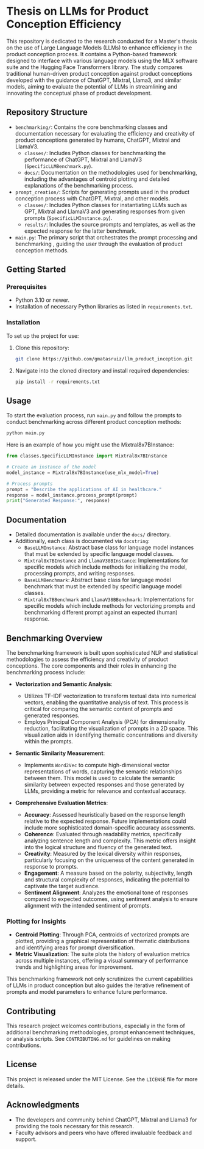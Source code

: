 
# Thesis on LLMs for Product Conception Efficiency

This repository is dedicated to the research conducted for a Master's thesis on the use of Large Language Models (LLMs) to enhance efficiency in the product conception process. It contains a Python-based framework designed to interface with various language models using the MLX software suite and the Hugging Face Transformers library. The study compares traditional human-driven product conception against product conceptions developed with the guidance of ChatGPT, Mixtral, Llama3, and similar models, aiming to evaluate the potential of LLMs in streamlining and innovating the conceptual phase of product development.

## Repository Structure

- `benchmarking/`: Contains the core benchmarking classes and documentation necessary for evaluating the efficiency and creativity of product conceptions generated by humans, ChatGPT, Mixtral and LlamaV3.
  - `classes/`: Includes Python classes for benchmarking the performance of ChatGPT, Mixtral  and LlamaV3 (`SpecificLLMBenchmark.py`).
  - `docs/`: Documentation on the methodologies used for benchmarking, including the advantages of centroid plotting and detailed explanations of the benchmarking process.
- `prompt_creation/`: Scripts for generating prompts used in the product conception process with ChatGPT, Mixtral, and other models.
  - `classes/`: Includes Python classes for instantiating LLMs such as GPT, Mixtral  and LlamaV3 and generating responses from given prompts (`SpecificLLMInstance.py`).
  - `results/`: Includes the source prompts and templates, as well as the expected response for the latter benchmark.
- `main.py`: The primary script that orchestrates the prompt processing and benchmarking , guiding the user through the evaluation of product conception methods.


## Getting Started

### Prerequisites

- Python 3.10 or newer.
- Installation of necessary Python libraries as listed in `requirements.txt`.


### Installation

To set up the project for use:

1. Clone this repository:
   ```bash
   git clone https://github.com/gmatasruiz/llm_product_inception.git
   ```
2. Navigate into the cloned directory and install required dependencies:
   ```bash
   pip install -r requirements.txt
   ```

## Usage

To start the evaluation process, run `main.py` and follow the prompts to conduct benchmarking across different product conception methods:

```bash
python main.py
```

Here is an example of how you might use the Mixtral8x7BInstance:

```python
from classes.SpecificLLMInstance import Mixtral8x7BInstance

# Create an instance of the model
model_instance = Mixtral8x7BInstance(use_mlx_model=True)

# Process prompts
prompt = "Describe the applications of AI in healthcare."
response = model_instance.process_prompt(prompt)
print("Generated Response:", response)
```

## Documentation
- Detailed documentation is available under the `docs/` directory.
- Additionally, each class is documented via `docstring`: 
    - `BaseLLMInstance`: Abstract base class for language model instances that must be extended by specific language model classes.
    - `Mixtral8x7BInstance` and `LlamaV38BInstance`: Implementations for specific models which include methods for initializing the model, processing prompts, and writing responses.
    - `BaseLLMBenchmark`: Abstract base class for language model benchmark that must be extended by specific language model classes.
    - `Mixtral8x7BBenchmark` and `LlamaV38BBenchmark`: Implementations for specific models which include methods for vectorizing prompts and benchmarking different prompt against an expected (human) response.


## Benchmarking Overview

The benchmarking framework is built upon sophisticated NLP and statistical methodologies to assess the efficiency and creativity of product conceptions. The core components and their roles in enhancing the benchmarking process include:

- **Vectorization and Semantic Analysis**:
    - Utilizes TF-IDF vectorization to transform textual data into numerical vectors, enabling the quantitative analysis of text. This process is critical for comparing the semantic content of prompts and generated responses.
    - Employs Principal Component Analysis (PCA) for dimensionality reduction, facilitating the visualization of prompts in a 2D space. This visualization aids in identifying thematic concentrations and diversity within the prompts.

- **Semantic Similarity Measurement**:
    - Implements `Word2Vec` to compute high-dimensional vector representations of words, capturing the semantic relationships between them. This model is used to calculate the semantic similarity between expected responses and those generated by LLMs, providing a metric for relevance and contextual accuracy.

- **Comprehensive Evaluation Metrics**:
    - **Accuracy**: Assessed heuristically based on the response length relative to the expected response. Future implementations could include more sophisticated domain-specific accuracy assessments.
    - **Coherence**: Evaluated through readability metrics, specifically analyzing sentence length and complexity. This metric offers insight into the logical structure and fluency of the generated text.
    - **Creativity**: Measured by the lexical diversity within responses, particularly focusing on the uniqueness of the content generated in response to prompts.
    - **Engagement**: A measure based on the polarity, subjectivity, length and structural complexity of responses, indicating the potential to captivate the target audience.
    - **Sentiment Alignment**: Analyzes the emotional tone of responses compared to expected outcomes, using sentiment analysis to ensure alignment with the intended sentiment of prompts.

### Plotting for Insights
- **Centroid Plotting**: Through PCA, centroids of vectorized prompts are plotted, providing a graphical representation of thematic distributions and identifying areas for prompt diversification.
- **Metric Visualization**: The suite plots the history of evaluation metrics across multiple instances, offering a visual summary of performance trends and highlighting areas for improvement.

This benchmarking framework not only scrutinizes the current capabilities of LLMs in product conception but also guides the iterative refinement of prompts and model parameters to enhance future performance.


## Contributing

This research project welcomes contributions, especially in the form of additional benchmarking methodologies, prompt enhancement techniques, or analysis scripts. See `CONTRIBUTING.md` for guidelines on making contributions.

## License

This project is released under the MIT License. See the `LICENSE` file for more details.

## Acknowledgments

- The developers and community behind ChatGPT, Mixtral and Llama3 for providing the tools necessary for this research.
- Faculty advisors and peers who have offered invaluable feedback and support.
